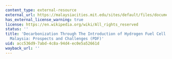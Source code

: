 ```yaml
---
content_type: external-resource
external_url: https://malaysiacities.mit.edu/sites/default/files/documents/quasem.pdf
has_external_license_warning: true
license: https://en.wikipedia.org/wiki/All_rights_reserved
status: ''
title: 'Decarbonization Through The Introduction of Hydrogen Fuel Cell Vehicles in
  Malaysia: Prospects and Challenges (PDF)'
uid: acc536d9-7abd-4c8a-94d4-ec0e5a52661d
wayback_url: ''
---
```

